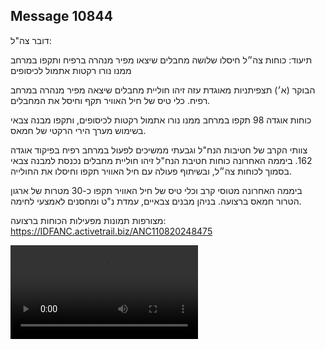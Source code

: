 ## Message 10844

דובר צה"ל:

תיעוד: כוחות צה״ל חיסלו שלושה מחבלים שיצאו מפיר מנהרה ברפיח ותקפו במרחב ממנו נורו רקטות אתמול לכיסופים 

הבוקר (א׳) תצפיתניות מאוגדת עזה זיהו חוליית מחבלים שיצאה מפיר מנהרה במרחב רפיח. כלי טיס של חיל האוויר תקף וחיסל את המחבלים.

כוחות אוגדה 98 תקפו במרחב ממנו נורו אתמול רקטות לכיסופים, ותקפו מבנה צבאי בשימוש מערך הירי הרקטי של חמאס.

צוותי הקרב של חטיבות הנח"ל וגבעתי ממשיכים לפעול במרחב רפיח בפיקוד אוגדה 162. ביממה האחרונה כוחות חטיבת הנח"ל זיהו חוליית מחבלים נכנסת למבנה צבאי בסמוך לכוחות צה״ל, ובשיתוף פעולה עם חיל האוויר תקפו וחיסלו את החולייה.

ביממה האחרונה מטוסי קרב וכלי טיס של חיל האוויר תקפו כ-30 מטרות של ארגון הטרור חמאס ברצועה. בניהן מבנים צבאיים, עמדת נ"ט ומחסנים לאמצעי לחימה.

מצורפות תמונות מפעילות הכוחות ברצועה: https://IDFANC.activetrail.biz/ANC110820248475

![Video](https://data.iron-swords.co.il/2024/August/11/10844/10844_media.mp4)
